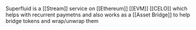 Superfluid is a [[Stream]] service on  [[Ethereum]] [[EVM]] [[CELO]] which helps with recurrent paymetns and also works as a [[Asset Bridge]] to help bridge tokens and wrap/unwrap them


